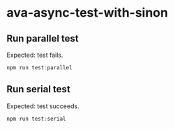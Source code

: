 # ava-async-test-with-sinon

## Run parallel test

Expected: test fails.

```js
npm run test:parallel
```

## Run serial test

Expected: test succeeds.

```js
npm run test:serial
```
